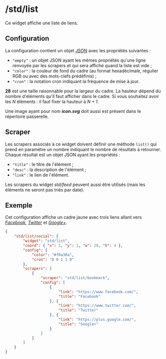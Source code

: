 # /std/list

Ce widget affiche une liste de liens.

## Configuration

La configuration contient un objet
[JSON](http://www.json.org "JavaScript Object Notation") avec les propriétés
suivantes :

- `"empty"` : un objet JSON ayant les mêmes propriétés qu'une ligne renvoyée par
  les scrapers et qui sera affiché quand la liste est vide ;
- `"color"` : la couleur de fond du cadre (au format hexadécimale, régulier RGB
  ou avec des mots-clefs prédéfinis) ;
- `"cron"` : la notation cron indiquant la fréquence de mise à jour.

**28** est une taille raisonnable pour la largeur du cadre. La hauteur dépend
du nombre d'éléments qu'il faut afficher dans le cadre. Si vous souhaitez
avoir les *N* éléments : il faut fixer la hauteur à *N + 1*.

Une image ayant pour nom ***icon.svg*** doit aussi est présent dans le
répertoire passerelle.

## Scraper

Les scrapers associés à ce widget doivent définir une méthode `list()` qui prend
en paramètre un nombre indiquant le nombre de résultats à retourner. Chaque
résultat est un objet JSON ayant les propriétés :

- `"title"` : le titre de l'élément ;
- `"desc"` : la description de l'élément ;
- `"link"` : le lien de l'élément.

Les scrapers du widget *std/feed* peuvent aussi être utilisés (mais les éléments
ne seront pas triés par date).

## Exemple

Cet configuration affiche un cadre jaune avec trois liens allant vers
*[Facebook](//www.facebook.com/)*, *[Twitter](//www.twitter.com/)* et
*[Google+](//plus.google.com/)*.

```JSON
{
    "std/list/social": {
        "widget": "std/list",
        "coord": { "x": 1, "y": 1, "w": 20, "h": 4 },
        "config": {
            "color": "#f0a30a",
            "cron": "0 0 1 1 0"
        },
        "scrapers": [
            {
                "scraper": "std/list/bookmark",
                "config": [
                    {
                        "link": "https://www.facebook.com/",
                        "title": "Facebook"
                    }, {
                        "link": "https://www.twitter.com/",
                        "title": "Twitter"
                    }, {
                        "link": "https://plus.google.com/",
                        "title": "Google+"
                    }
                ]
            }
        ]
    }
}
```
